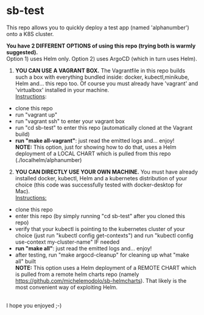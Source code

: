 # sb-test
This repo allows you to quickly deploy a test app (named 'alphanumber') onto a K8S cluster. 

<b>You have 2 DIFFERENT OPTIONS of using this repo (trying both is warmly suggested).</b>
<br>Option 1) uses Helm only. Option 2) uses ArgoCD (which in turn uses Helm).


1) <b>YOU CAN USE A VAGRANT BOX.</b> The Vagrantfile in this repo builds such a box with everything bundled inside: docker, kubectl,minikube, Helm and... this repo too. Of course you must already have 'vagrant' and 'virtualbox' installed in your machine.
<br><u>Instructions</u>:
- clone this repo
- run "vagrant up"
- run "vagrant ssh" to enter your vagrant box
- run "cd sb-test" to enter this repo (automatically cloned at the Vagrant build)
- <b>run "make all-vagrant"</b>: just read the emitted logs and... enjoy!
<br><b>NOTE:</b> This option, just for showing how to do that, uses a Helm deployment of a LOCAL CHART which is pulled from this repo (./localhelm/alphanumber)


2) <b>YOU CAN DIRECTLY USE YOUR OWN MACHINE.</b> You must have already installed docker, kubectl, Helm and a kubernetes distribution of your choice (this code was successfully tested with docker-desktop for Mac).
<br><u>Instructions:</u>
- clone this repo
- enter this repo (by simply running "cd sb-test" after you cloned this repo)
- verify that your kubectl is pointing to the kubernetes cluster of your choice (just run "kubectl config get-contexts") and run "kubectl config use-context my-cluster-name" IF needed
- <b>run "make all"</b>: just read the emitted logs and... enjoy!
- after testing, run "make argocd-cleanup" for cleaning up what "make all" built
<br><b>NOTE:</b> This option uses a Helm deployment of a REMOTE CHART which is pulled from a remote helm charts repo (namely https://github.com/michelemodolo/sb-helmcharts). That likely is the most convenient way of exploiting Helm.

<br>
I hope you enjoyed ;-)

